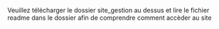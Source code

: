 Veuillez télécharger le dossier site_gestion au dessus et lire le fichier readme dans le dossier afin de comprendre comment accèder au site
